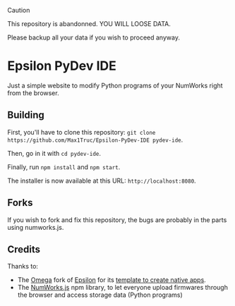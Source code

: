 > [!CAUTION]
> This repository is abandonned. YOU WILL LOOSE DATA.
> 
> Please backup all your data if you wish to proceed anyway.

# Epsilon PyDev IDE

Just a simple website to modify Python programs of your NumWorks right from the browser.

## Building

First, you'll have to clone this repository: `git clone https://github.com/Max1Truc/Epsilon-PyDev-IDE pydev-ide`.

Then, go in it with `cd pydev-ide`.

Finally, run `npm install` and `npm start`.

The installer is now available at this URL: `http://localhost:8080`.

## Forks

If you wish to fork and fix this repository, the bugs are probably in the parts using numworks.js.

## Credits

Thanks to:

- The [Omega](https://getomega.dev/) fork of [Epsilon](https://github.com/numworks/epsilon/) for its [template to create native apps](https://github.com/Omega-Numworks/Omega-App-Template).
- The [NumWorks.js](https://www.npmjs.com/package/numworks.js) npm library, to let everyone upload firmwares through the browser and access storage data (Python programs)
